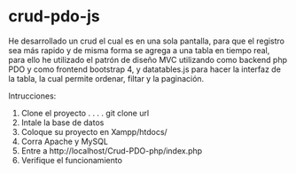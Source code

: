# crud-pdo-js
He desarrollado un crud el cual es en una sola pantalla, para que el registro sea más rapido y de misma forma se agrega a una tabla en tiempo real, para ello he utilizado el patrón de diseño MVC utilizando como backend php PDO y como frontend bootstrap 4, y datatables.js para hacer la interfaz de la tabla, la cual permite ordenar, filtar y la paginación. 


Intrucciones:

1. Clone el proyecto . . .  . git clone url
2. Intale la base de datos
3. Coloque su proyecto en Xampp/htdocs/
4. Corra Apache y MySQL
5. Entre a http://localhost/Crud-PDO-php/index.php
6. Verifique el funcionamiento

